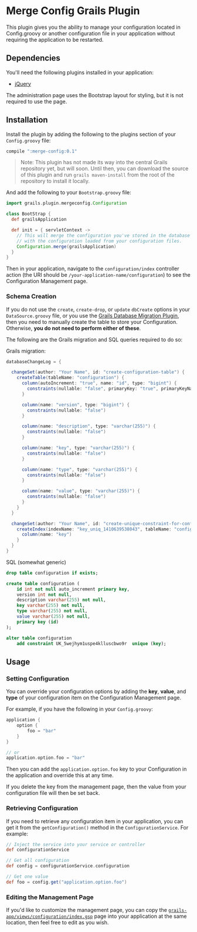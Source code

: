 # Merge Config Grails Plugin

This plugin gives you the ability to manage your configuration located in Config.groovy or another configuration file in your application without requiring the application to be restarted.

## Dependencies

You'll need the following plugins installed in your application:

* [jQuery](http://grails.org/plugin/jquery)

The administration page uses the Bootstrap layout for styling, but it is not required to use the page.

## Installation

Install the plugin by adding the following to the plugins section of your `Config.groovy` file:

```groovy
compile ":merge-config:0.1"
```

> Note: This plugin has not made its way into the central Grails repository yet, but will soon. Until then, you can download the source of this plugin and run `grails maven-install` from the root of the repository to install it locally.

And add the following to your `Bootstrap.groovy` file:

```groovy
import grails.plugin.mergeconfig.Configuration

class BootStrap {
  def grailsApplication

  def init = { servletContext ->
    // This will merge the configuration you've stored in the database
    // with the configuration loaded from your configuration files.
    Configuration.merge(grailsApplication)
  }
}
```

Then in your application, navigate to the `configuration/index` controller action (the URI should be `/your-application-name/configuration`) to see the Configuration Management page.

### Schema Creation

If you do not use the `create`, `create-drop`, or `update` `dbCreate` options in your `DataSource.groovy` file, or you use the [Grails Database Migration Plugin](http://grails.org/plugin/database-migration), then you need to manually create the table to store your Configuration. Otherwise, __you do not need to perform either of these__.

The following are the Grails migration and SQL queries required to do so:

Grails migration:

```groovy
databaseChangeLog = {

  changeSet(author: "Your Name", id: "create-configuration-table") {
    createTable(tableName: "configuration") {
	  column(autoIncrement: "true", name: "id", type: "bigint") {
	    constraints(nullable: "false", primaryKey: "true", primaryKeyName: "configurationPK")
	  }

      column(name: "version", type: "bigint") {
        constraints(nullable: "false")
      }

      column(name: "description", type: "varchar(255)") {
        constraints(nullable: "false")
      }

      column(name: "key", type: "varchar(255)") {
        constraints(nullable: "false")
      }

      column(name: "type", type: "varchar(255)") {
        constraints(nullable: "false")
      }

      column(name: "value", type: "varchar(255)") {
        constraints(nullable: "false")
      }
    }
  }

  changeSet(author: "Your Name", id: "create-unique-constraint-for-configuration-key") {
    createIndex(indexName: "key_uniq_1410639538043", tableName: "configuration", unique: "true") {
      column(name: "key")
    }
  }
}
```

SQL (somewhat generic)

```sql
drop table configuration if exists;

create table configuration (
    id int not null auto_increment primary key,
    version int not null,
    description varchar(255) not null,
    key varchar(255) not null,
    type varchar(255) not null,
    value varchar(255) not null,
    primary key (id)
);

alter table configuration
    add constraint UK_5wejhym1uspe4klluscbwo9r  unique (key);
```

## Usage

### Setting Configuration

You can override your configuration options by adding the __key__, __value__, and __type__ of your configuration item on the Configuration Management page.

For example, if you have the following in your `Config.groovy`:

```groovy
application {
    option {
        foo = "bar"
    }
}

// or
application.option.foo = "bar"
```

Then you can add the `application.option.foo` key to your Configuration in the application and override this at any time.

If you delete the key from the management page, then the value from your configuration file will then be set back.

### Retrieving Configuration

If you need to retrieve any configuration item in your application, you can get it from the `getConfiguration()` method in the `ConfigurationService`. For example:

```groovy
// Inject the service into your service or controller
def configurationService

// Get all configuration
def config = configurationService.configuration

// Get one value
def foo = config.get("application.option.foo")
```

### Editing the Management Page

If you'd like to customize the management page, you can copy the [`grails-app/views/configuration/index.gsp`](https://github.com/caseyscarborough/grails-merge-config/blob/master/grails-app/views/configuration/index.gsp) page into your application at the same location, then feel free to edit as you wish.